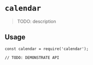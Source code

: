 # `calendar`

> TODO: description

## Usage

```
const calendar = require('calendar');

// TODO: DEMONSTRATE API
```
